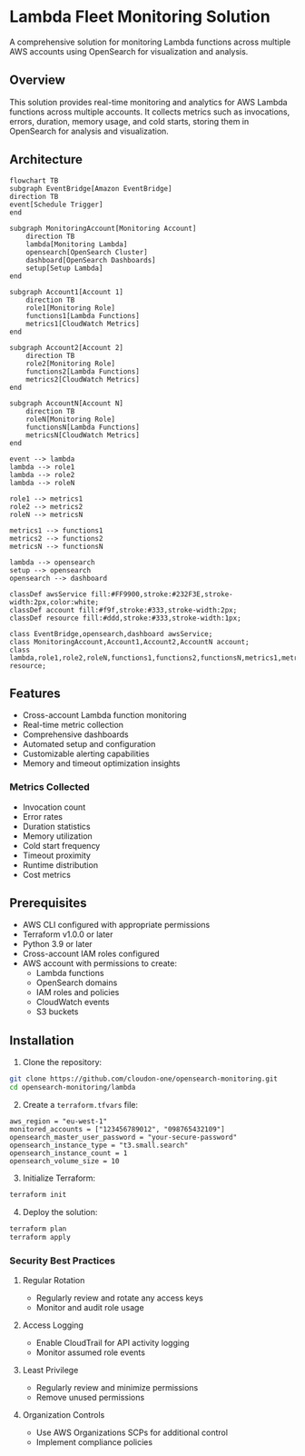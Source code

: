 # Lambda Fleet Monitoring Solution

A comprehensive solution for monitoring Lambda functions across multiple AWS accounts using OpenSearch for visualization and analysis.

## Overview

This solution provides real-time monitoring and analytics for AWS Lambda functions across multiple accounts. It collects metrics such as invocations, errors, duration, memory usage, and cold starts, storing them in OpenSearch for analysis and visualization.

## Architecture

```mermaid
flowchart TB
subgraph EventBridge[Amazon EventBridge]
direction TB
event[Schedule Trigger]
end

subgraph MonitoringAccount[Monitoring Account]
    direction TB
    lambda[Monitoring Lambda]
    opensearch[OpenSearch Cluster]
    dashboard[OpenSearch Dashboards]
    setup[Setup Lambda]
end

subgraph Account1[Account 1]
    direction TB
    role1[Monitoring Role]
    functions1[Lambda Functions]
    metrics1[CloudWatch Metrics]
end

subgraph Account2[Account 2]
    direction TB
    role2[Monitoring Role]
    functions2[Lambda Functions]
    metrics2[CloudWatch Metrics]
end

subgraph AccountN[Account N]
    direction TB
    roleN[Monitoring Role]
    functionsN[Lambda Functions]
    metricsN[CloudWatch Metrics]
end

event --> lambda
lambda --> role1
lambda --> role2
lambda --> roleN

role1 --> metrics1
role2 --> metrics2
roleN --> metricsN

metrics1 --> functions1
metrics2 --> functions2
metricsN --> functionsN

lambda --> opensearch
setup --> opensearch
opensearch --> dashboard

classDef awsService fill:#FF9900,stroke:#232F3E,stroke-width:2px,color:white;
classDef account fill:#f9f,stroke:#333,stroke-width:2px;
classDef resource fill:#ddd,stroke:#333,stroke-width:1px;

class EventBridge,opensearch,dashboard awsService;
class MonitoringAccount,Account1,Account2,AccountN account;
class lambda,role1,role2,roleN,functions1,functions2,functionsN,metrics1,metrics2,metricsN resource;
```

## Features

- Cross-account Lambda function monitoring
- Real-time metric collection
- Comprehensive dashboards
- Automated setup and configuration
- Customizable alerting capabilities
- Memory and timeout optimization insights

### Metrics Collected

- Invocation count
- Error rates
- Duration statistics
- Memory utilization
- Cold start frequency
- Timeout proximity
- Runtime distribution
- Cost metrics

## Prerequisites

- AWS CLI configured with appropriate permissions
- Terraform v1.0.0 or later
- Python 3.9 or later
- Cross-account IAM roles configured
- AWS account with permissions to create:
  - Lambda functions
  - OpenSearch domains
  - IAM roles and policies
  - CloudWatch events
  - S3 buckets

## Installation

1. Clone the repository:
```bash
git clone https://github.com/cloudon-one/opensearch-monitoring.git
cd opensearch-monitoring/lambda
```

2. Create a `terraform.tfvars` file:
```hcl
aws_region = "eu-west-1"
monitored_accounts = ["123456789012", "098765432109"]
opensearch_master_user_password = "your-secure-password"
opensearch_instance_type = "t3.small.search"
opensearch_instance_count = 1
opensearch_volume_size = 10
```

3. Initialize Terraform:
```bash
terraform init
```

4. Deploy the solution:
```bash
terraform plan
terraform apply
```
### Security Best Practices

1. Regular Rotation
   - Regularly review and rotate any access keys
   - Monitor and audit role usage

2. Access Logging
   - Enable CloudTrail for API activity logging
   - Monitor assumed role events

3. Least Privilege
   - Regularly review and minimize permissions
   - Remove unused permissions

4. Organization Controls
   - Use AWS Organizations SCPs for additional control
   - Implement compliance policies
